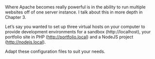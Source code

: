 Where Apache becomes really powerful is in the ability to run multiple websites off of one server instance. I talk about this in more depth in Chapter 3.

Let’s say you wanted to set up three virtual hosts on your computer to provide development environments for a sandbox (http://localhost), your portfolio site in PHP (http://portfolio.local) and a NodeJS project (http://nodejs.local).

Adapt these configuration files to suit your needs.